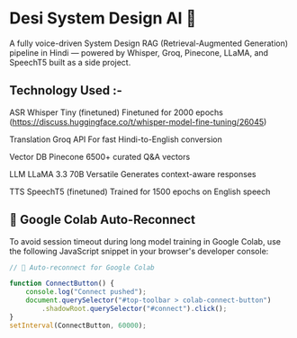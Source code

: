  
# Desi System Design AI 🧠 

A fully voice-driven System Design RAG (Retrieval-Augmented Generation) pipeline in Hindi — powered by Whisper, Groq, Pinecone, LLaMA, and SpeechT5 built as a side project.


## Technology Used :-

ASR	Whisper Tiny (finetuned)	Finetuned for 2000 epochs (https://discuss.huggingface.co/t/whisper-model-fine-tuning/26045)

Translation	Groq API	For fast Hindi-to-English conversion

Vector DB	Pinecone	6500+ curated Q&A vectors

LLM	LLaMA 3.3 70B Versatile	Generates context-aware responses

TTS	SpeechT5 (finetuned)	Trained for 1500 epochs on English speech



## 🔁 Google Colab Auto-Reconnect

To avoid session timeout during long model training in Google Colab, use the following JavaScript snippet in your browser's developer console:

```javascript
// 🔁 Auto-reconnect for Google Colab

function ConnectButton() {
    console.log("Connect pushed");
    document.querySelector("#top-toolbar > colab-connect-button")
        .shadowRoot.querySelector("#connect").click();
}
setInterval(ConnectButton, 60000);





